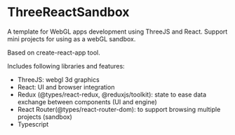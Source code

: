 # ThreeReactSandbox

A template for WebGL apps development using ThreeJS and React.
Support mini projects for using as a webGL sandbox.

Based on create-react-app tool.

Includes following libraries and features:
- ThreeJS: webgl 3d graphics
- React: UI and browser integration
- Redux (@types/react-redux, @reduxjs/toolkit): state to ease data exchange between components (UI and engine)
- React Router(@types/react-router-dom): to support browsing multiple projects (sandbox)
- Typescript